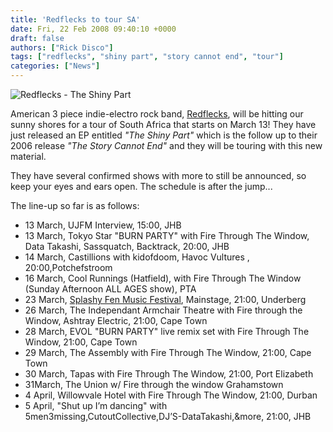 ```yaml
---
title: 'Redflecks to tour SA'
date: Fri, 22 Feb 2008 09:40:10 +0000
draft: false
authors: ["Rick Disco"]
tags: ["redflecks", "shiny part", "story cannot end", "tour"]
categories: ["News"]
---
```


![Redflecks - The Shiny Part](/wp-content/uploads/2008/02/redflecks-shiny.jpg)

American 3 piece indie-electro rock band, [Redflecks](http://www.myspace.com/redflecks), will be hitting our sunny shores for a tour of South Africa that starts on March 13! They have just released an EP entitled _"The Shiny Part"_ which is the follow up to their 2006 release _"The Story Cannot End"_ and they will be touring with this new material.

They have several confirmed shows with more to still be announced, so keep your eyes and ears open. The schedule is after the jump...

The line-up so far is as follows:

*   13 March, UJFM Interview, 15:00, JHB
*   13 March, Tokyo Star "BURN PARTY" with Fire Through The Window, Data Takashi, Sassquatch, Backtrack, 20:00, JHB
*   14 March, Castillions with kidofdoom, Havoc Vultures , 20:00,Potchefstroom
*   16 March, Cool Runnings (Hatfield), with Fire Through The Window (Sunday Afternoon ALL AGES show), PTA
*   23 March, [Splashy Fen Music Festival](http://www.splashyfen.co.za), Mainstage, 21:00, Underberg
*   26 March, The Independant Armchair Theatre with Fire through the Window, Ashtray Electric, 21:00, Cape Town
*   28 March, EVOL "BURN PARTY" live remix set with Fire Through The Window, 21:00, Cape Town
*   29 March, The Assembly with Fire Through The Window, 21:00, Cape Town
*   30 March, Tapas with Fire Through The Window, 21:00, Port Elizabeth
*   31March, The Union w/ Fire through the window Grahamstown
*   4 April, Willowvale Hotel with Fire Through The Window, 21:00, Durban
*   5 April, "Shut up I’m dancing" with 5men3missing,CutoutCollective,DJ’S-DataTakashi,&more, 21:00, JHB